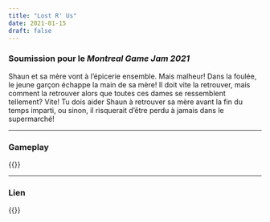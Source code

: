 ```yaml
---
title: "Lost R' Us"
date: 2021-01-15
draft: false
---
```


### Soumission pour le *Montreal Game Jam 2021*

Shaun et sa mère vont à l’épicerie ensemble. Mais malheur! Dans la foulée, le jeune garçon échappe la main de sa mère! Il doit vite la retrouver, mais comment la retrouver alors que toutes ces dames se ressemblent tellement? Vite! Tu dois aider Shaun à retrouver sa mère avant la fin du temps imparti, ou sinon, il risquerait d’être perdu à jamais dans le supermarché!

---

### Gameplay
{{<youtubreEmbed src = "https://www.youtube.com/embed/RRgGipWgrnc" title = "Lost R' Us Gameplay" >}}

---

### Lien
{{<itchio id = "932135" square = "false" linkback = "true" dark = "true" color = "2195b2">}}
